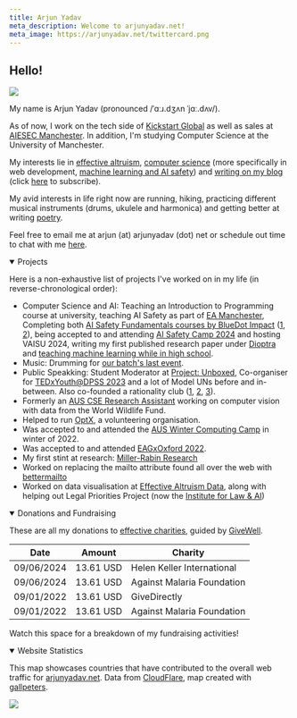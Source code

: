 ```yaml
---
title: Arjun Yadav
meta_description: Welcome to arjunyadav.net!
meta_image: https://arjunyadav.net/twittercard.png
---
```


## Hello!

<img src="/collage.png" />

My name is Arjun Yadav (pronounced /ˈɑːɹ.dʒʌn ˈjɑː.dʌv/).

As of now, I work on the tech side of [Kickstart Global](https://kickstartglobal.com) as well as sales at [AIESEC Manchester](https://www.aiesec.co.uk/). In addition, I'm studying Computer Science at the University of Manchester.

My interests lie in [effective altruism](/blog/what-is-effective-altruism), [computer science](https://github.com/y-arjun-y) (more specifically in web development, [machine learning and AI safety](/notebook/)) and [writing on my blog](/blog/) (click [here](/subscribe) to subscribe).

My avid interests in life right now are running, hiking, practicing different musical instruments (drums, ukulele and harmonica) and getting better at writing [poetry](/poetry).

Feel free to email me at arjun (at) arjunyadav (dot) net or schedule out time to chat with me [here](https://calendly.com/arjun-yadav).

<details open>
<summary>Projects</summary>

Here is a non-exhaustive list of projects I've worked on in my life (in reverse-chronological order):
 
- Computer Science and AI: Teaching an Introduction to Programming course at university, teaching AI Safety as part of [EA Manchester](/projects#eamanchester), Completing both [AI Safety Fundamentals courses by BlueDot Impact](https://aisafetyfundamentals.com/) ([1](/projects#aisfg), [2](/projects#aisfa)), being accepted to and attending [AI Safety Camp 2024](/projects#aisc2024) and hosting VAISU 2024, writing my first published research paper under [Dioptra](/projects#dioptra) and [teaching machine learning while in high school](/projects#aaeclass).
- Music: Drumming for [our batch's last event](/projects#gratis2023).
- Public Speakking: Student Moderator at [Project: Unboxed](/projects#projectunboxed), Co-organiser for [TEDxYouth@DPSS 2023](/projects#tedx2023) and a lot of Model UNs before and in-between. Also co-founded a rationality club ([1](/projects#solaris-3), [2](/projects#solaris-2), [3](/projects#solaris-1)).
- Formerly an [AUS CSE Research Assistant](/projects#ausresearch) working on computer vision with data from the World Wildlife Fund.
- Helped to run [OptX](/projects#optx), a volunteering organisation.
- Was accepted to and attended the [AUS Winter Computing Camp](/projects#computingcamp2022) in winter of 2022.
- Was accepted to and attended [EAGxOxford 2022](/projects#eagxoxford2022).
- My first stint at research: [Miller-Rabin Research](/projects#millerrabin)
- Worked on replacing the mailto attribute found all over the web with [bettermailto](/projects#bettermailto)
- Worked on data visualisation at [Effective Altruism Data](/projects#eadata), along with helping out Legal Priorities Project (now the [Institute for Law & AI](https://law-ai.org/))

</details>

<details open>
<summary>Donations and Fundraising</summary>

These are all my donations to [effective charities](https://www.givewell.org/charities/top-charities), guided by [GiveWell](https://www.givewell.org/).

| Date       | Amount    | Charity                    |
| ---------- | --------- | -------------------------- |
| 09/06/2024 | 13.61 USD | Helen Keller International |
| 09/06/2024 | 13.61 USD | Against Malaria Foundation |
| 09/01/2022 | 13.61 USD | GiveDirectly               |
| 09/01/2022 | 13.61 USD | Against Malaria Foundation |

Watch this space for a breakdown of my fundraising activities!

</details>

<details id="end" open>
<summary>Website Statistics</summary>

This map showcases countries that have contributed to the overall web traffic for [arjunyadav.net](/).
Data from [CloudFlare](https://cloudflare.com), map created with [gallpeters](https://gallpeters.vercel.app).

<img src="/map-new.svg" />
</details>